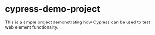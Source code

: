 # cypress-demo-project
This is a simple project demonstrating how Cypress can be used to test web element functionality. 
